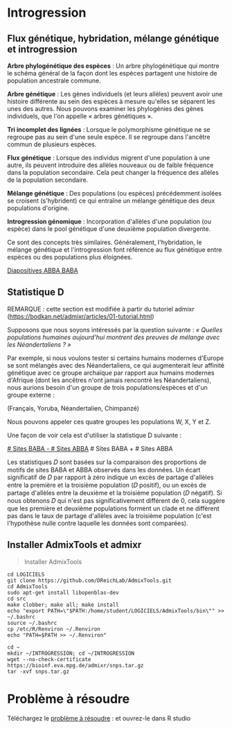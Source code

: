 # Introgression

## Flux génétique, hybridation, mélange génétique et introgression


**Arbre phylogénétique des espèces** : Un arbre phylogénétique qui montre le schéma général de la façon dont les espèces partagent une histoire de population ancestrale commune.

**Arbre génétique** : Les gènes individuels (et leurs allèles) peuvent avoir une histoire différente au sein des espèces à mesure qu'elles se séparent les unes des autres. Nous pouvons examiner les phylogénies des gènes individuels, que l'on appelle « arbres génétiques ».

**Tri incomplet des lignées** : Lorsque le polymorphisme génétique ne se regroupe pas au sein d'une seule espèce. Il se regroupe dans l'ancêtre commun de plusieurs espèces.

**Flux génétique** : Lorsque des individus migrent d'une population à une autre, ils peuvent introduire des allèles nouveaux ou de faible fréquence dans la population secondaire. Cela peut changer la fréquence des allèles de la population secondaire.

**Mélange génétique** : Des populations (ou espèces) précédemment isolées se croisent (s'hybrident) ce qui entraîne un mélange génétique des deux populations d'origine.

**Introgression génomique** : Incorporation d'allèles d'une population (ou espèce) dans le pool génétique d'une deuxième population divergente.

Ce sont des concepts très similaires. Généralement, l'hybridation, le mélange génétique et l'introgression font référence au flux génétique entre espèces ou des populations plus éloignées.

[Diapositives ABBA BABA](https://github.com/nomascus/ANT3814/blob/main/DIAPOSITIVES/ABBA-BABA_Francais.pdf)

## Statistique D

REMARQUE : cette section est modifiée à partir du tutoriel admixr (https://bodkan.net/admixr/articles/01-tutorial.html)

Supposons que nous soyons intéressés par la question suivante : _« Quelles populations humaines aujourd'hui montrent des preuves de mélange avec les Néandertaliens ? »_

Par exemple, si nous voulons tester si certains humains modernes d'Europe se sont mélangés avec des Néandertaliens, ce qui augmenterait leur affinité génétique avec ce groupe archaïque par rapport aux humains modernes d'Afrique (dont les ancêtres n'ont jamais rencontré les Néandertaliens), nous aurions besoin d'un groupe de trois populations/espèces et d'un groupe externe : 

(Français, Yoruba, Néandertalien, Chimpanzé)

Nous pouvons appeler ces quatre groupes les populations W, X, Y et Z.

Une façon de voir cela est d'utiliser la statistique D suivante :

<u># Sites BABA - # Sites ABBA</u>
\# Sites BABA + # Sites ABBA

Les statistiques 𝐷 sont basées sur la comparaison des proportions de motifs de sites BABA et ABBA observés dans les données. Un écart significatif de  𝐷 par rapport à zéro indique un excès de partage d'allèles entre la première et la troisième population (𝐷 positif), ou un excès de partage d'allèles entre la deuxième et la troisième population (𝐷 négatif). Si nous obtenons  𝐷 qui n'est pas significativement différent de 0, cela suggère que les première et deuxième populations forment un clade et ne diffèrent pas dans le taux de partage d'allèles avec la troisième population (c'est l'hypothèse nulle contre laquelle les données sont comparées).

## Installer AdmixTools et admixr

>Installer AdmixTools 
```
cd LOGICIELS
git clone https://github.com/DReichLab/AdmixTools.git
cd AdmixTools
sudo apt-get install libopenblas-dev
cd src
make clobber; make all; make install
echo "export PATH=\"$PATH:/home/student/LOGICIELS/AdmixTools/bin\"" >> ~/.bashrc
source ~/.bashrc
cp /etc/R/Renviron ~/.Renviron
echo "PATH=$PATH >> ~/.Renviron"

cd ~
mkdir ~/INTROGRESSION; cd ~/INTROGRESSION
wget --no-check-certificate https://bioinf.eva.mpg.de/admixr/snps.tar.gz
tar -xvf snps.tar.gz
```

# Problème à résoudre
Téléchargez le [problème à résoudre](https://raw.githubusercontent.com/nomascus/ANT3814/main/PROBLEM_SETS/Introgression_problemSet_francais.rmd) : et ouvrez-le dans R studio
